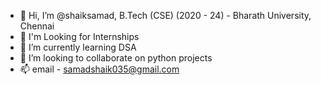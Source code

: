 - 👋 Hi, I’m @shaiksamad, B.Tech (CSE) (2020 - 24) - Bharath University, Chennai
- 👀 I'm Looking for Internships
- 🌱 I’m currently learning DSA
- 💞️ I’m looking to collaborate on python projects
- 📫 email - samadshaik035@gmail.com

<!---
shaiksamad/shaiksamad is a ✨ special ✨ repository because its `README.md` (this file) appears on your GitHub profile.
You can click the Preview link to take a look at your changes.
--->
